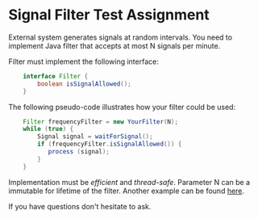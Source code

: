 # Signal Filter Test Assignment

External system generates signals at random intervals. You need to implement Java filter that accepts at most N signals per minute.

Filter must implement the following interface:
```java	
	interface Filter {
		boolean isSignalAllowed();
	}
```
 
The following pseudo-code illustrates how your filter could be used:
```java
	Filter frequencyFilter = new YourFilter(N); 
	while (true) {
		Signal signal = waitForSignal();
		if (frequencyFilter.isSignalAllowed()) {
		   process (signal);
		}
	}
```

Implementation must be *efficient* and *thread-safe*. Parameter N can be a immutable for lifetime of the filter. Another example can be found [here](https://github.com/andymalakov/signalFilterTest/blob/master/src/test/java/test/filter/api/FilterTest.java).

If you have questions don't hesitate to ask.
